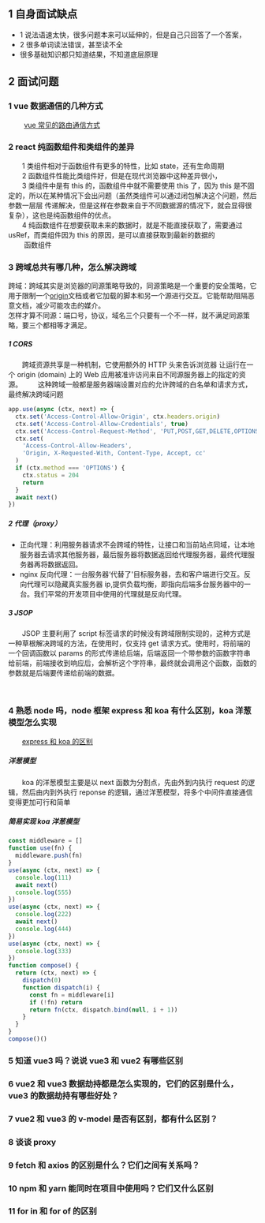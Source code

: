 ## 1 自身面试缺点

- 1 说法语速太快，很多问题本来可以延伸的，但是自己只回答了一个答案，
- 2 很多单词读法错误，甚至读不全
- 很多基础知识都只知道结果，不知道底层原理

## 2 面试问题

### 1 vue 数据通信的几种方式

&emsp;&emsp; <a href="#面试/Vue/vue?id=_6-组件通信方式？">vue 常见的路由通信方式<a/>

### 2 react 纯函数组件和类组件的差异

&emsp;&emsp;1 类组件相对于函数组件有更多的特性，比如 state，还有生命周期<br>
&emsp;&emsp;2 函数组件性能比类组件好，但是在现代浏览器中这种差异很小，<br>
&emsp;&emsp;3 类组件中是有 this 的，函数组件中就不需要使用 this 了，因为 this 是不固定的，所以在某种情况下会出问题（虽然类组件可以通过闭包解决这个问题，然后参数一层层 传递解决，但是这样在参数来自于不同数据源的情况下，就会显得很复杂），这也是纯函数组件的优点。<br>
&emsp;&emsp;4 纯函数组件在想要获取未来的数据时，就是不能直接获取了，需要通过 usRef，而类组件因为 this 的原因，是可以直接获取到最新的数据的<br>
&emsp;&emsp; 函数组件

### 3 跨域总共有哪几种，怎么解决跨域

跨域：跨域其实是浏览器的同源策略导致的，同源策略是一个重要的安全策略，它用于限制一个<a href="https://developer.mozilla.org/zh-CN/docs/Glossary/Origin">origin</a>文档或者它加载的脚本和另一个源进行交互。它能帮助阻隔恶意文档，减少可能攻击的媒介。
<br>
怎样才算不同源：端口号，协议，域名三个只要有一个不一样，就不满足同源策略，要三个都相等才满足。

##### 1 CORS

&emsp;&emsp;跨域资源共享是一种机制，它使用额外的 HTTP 头来告诉浏览器 让运行在一个 origin (domain) 上的 Web 应用被准许访问来自不同源服务器上的指定的资源。
&emsp;&emsp;这种跨域一般都是服务器端设置对应的允许跨域的白名单和请求方式，最终解决跨域问题

```js
app.use(async (ctx, next) => {
  ctx.set('Access-Control-Allow-Origin', ctx.headers.origin)
  ctx.set('Access-Control-Allow-Credentials', true)
  ctx.set('Access-Control-Request-Method', 'PUT,POST,GET,DELETE,OPTIONS')
  ctx.set(
    'Access-Control-Allow-Headers',
    'Origin, X-Requested-With, Content-Type, Accept, cc'
  )
  if (ctx.method === 'OPTIONS') {
    ctx.status = 204
    return
  }
  await next()
})
```

##### 2 代理（proxy）

- 正向代理：利用服务器请求不会跨域的特性，让接口和当前站点同域，让本地服务器去请求其他服务器，最后服务器将数据返回给代理服务器，最终代理服务器再将数据返回。
- nginx 反向代理：一台服务器‘代替了'目标服务器，去和客户端进行交互。反向代理可以隐藏真实服务器 ip,提供负载均衡，即指向后端多台服务器中的一台。我们平常的开发项目中使用的代理就是反向代理。

##### 3 JSOP

&emsp;&emsp;JSOP 主要利用了 script 标签请求的时候没有跨域限制实现的，这种方式是一种草根解决跨域的方法，在使用时，仅支持 get 请求方式。使用时，将前端的一个回调函数以 params 的形式传递给后端，后端返回一个带参数的函数字符串给前端，前端接收到响应后，会解析这个字符串，最终就会调用这个函数，函数的参数就是后端要传递给前端的数据。

</br>

### 4 熟悉 node 吗，node 框架 express 和 koa 有什么区别，koa 洋葱模型怎么实现

&emsp;&emsp;<a href="https://juejin.cn/post/6875152985949732872">express 和 koa 的区别</a>
<br>

##### 洋葱模型

&emsp;&emsp;koa 的洋葱模型主要是以 next 函数为分割点，先由外到内执行 request 的逻辑，然后由内到外执行 reponse 的逻辑，通过洋葱模型，将多个中间件直接通信变得更加可行和简单

##### 简易实现 koa 洋葱模型

```js
const middleware = []
function use(fn) {
  middleware.push(fn)
}
use(async (ctx, next) => {
  console.log(111)
  await next()
  console.log(555)
})
use(async (ctx, next) => {
  console.log(222)
  await next()
  console.log(444)
})
use(async (ctx, next) => {
  console.log(333)
})
function compose() {
  return (ctx, next) => {
    dispatch(0)
    function dispatch(i) {
      const fn = middleware[i]
      if (!fn) return
      return fn(ctx, dispatch.bind(null, i + 1))
    }
  }
}
compose()()
```

### 5 知道 vue3 吗？说说 vue3 和 vue2 有哪些区别

### 6 vue2 和 vue3 数据劫持都是怎么实现的，它们的区别是什么，vue3 的数据劫持有哪些好处？

### 7 vue2 和 vue3 的 v-model 是否有区别，都有什么区别？

### 8 谈谈 proxy

### 9 fetch 和 axios 的区别是什么？它们之间有关系吗？

### 10 npm 和 yarn 能同时在项目中使用吗？它们又什么区别

### 11 for in 和 for of 的区别
